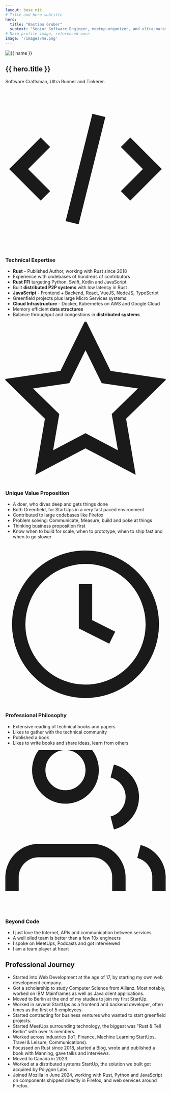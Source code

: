 ```yaml
---
layout: base.njk
# Title and hero subtitle
hero:
  title: "Bastian Gruber"
  subtext: "Senior Software Engineer, meetup-organizer, and ultra-marathon enthusiast living on Nova Scotia’s South Shore."
# Main profile image, referenced once
image: '/images/me.png'
---
```

<section class="about-hero">
  <div class="about-hero__content">
      <img src="{{ image }}" alt="{{ name }}" class="about__image">
    <h1 class="about-hero__title">{{ hero.title }}</h1>
    <p class="about-hero__description">
        Software Craftsman, Ultra Runner and Tinkerer.
    </p>
  </div>
</section>
<section class="about-skills">
  <div class="about-skills__container">
    <div class="skills-grid">
      <!-- Technical Expertise Card -->
      <div class="skill-card">
        <div class="skill-card__header">
          <svg class="skill-card__icon" viewBox="0 0 24 24" fill="none" stroke="currentColor" stroke-width="2">
            <path d="M10 20l4-16m4 4l4 4-4 4M6 16l-4-4 4-4"/>
          </svg>
          <h3 class="skill-card__title">Technical Expertise</h3>
        </div>
        <ul class="skill-card__list">
          <li><strong>Rust</strong> - Published Author, working with Rust since 2018</li>
          <li>Experience with codebases of hundreds of contributors</li>
          <li><strong>Rust FFI</strong> targeting Python, Swift, Kotlin and JavaScript</li>
          <li>Built <strong>distributed P2P systems</strong> with low latency in Rust</li>
          <li><strong>JavaScript</strong> - Frontend + Backend, React, VueJS, NodeJS, TypeScript</li>
          <li>Greenfield projects plus large Micro Services systems</li>
          <li><strong>Cloud Infrastructure</strong> - Docker, Kubernetes on AWS and Google Cloud</li>
          <li>Memory efficient <strong>data structures</strong></li>
          <li>Balance throughput and congestions in <strong>distributed systems</strong></li>
        </ul>
      </div>
      <!-- Unique Value Proposition Card -->
      <div class="skill-card">
        <div class="skill-card__header">
          <svg class="skill-card__icon" viewBox="0 0 24 24" fill="none" stroke="currentColor" stroke-width="2">
            <path d="M12 2l3.09 6.26L22 9.27l-5 4.87 1.18 6.88L12 17.77l-6.18 3.25L7 14.14 2 9.27l6.91-1.01L12 2z"/>
          </svg>
          <h3 class="skill-card__title">Unique Value Proposition</h3>
        </div>
        <ul class="skill-card__list">
          <li>A doer, who dives deep and gets things done</li>
          <li>Both Greenfield, for StartUps in a very fast paced environment</li>
          <li>Contributed to large codebases like Firefox</li>
          <li>Problem solving: Communicate, Measure, build and poke at things</li>
          <li>Thinking business proposition first</li>
          <li>Know when to build for scale, when to prototype, when to ship fast and when to go slower</li>
        </ul>
      </div>
      <!-- Professional Philosophy Card -->
      <div class="skill-card">
        <div class="skill-card__header">
          <svg class="skill-card__icon" viewBox="0 0 24 24" fill="none" stroke="currentColor" stroke-width="2">
            <circle cx="12" cy="12" r="10"/>
            <path d="M12 6v6l4 2"/>
          </svg>
          <h3 class="skill-card__title">Professional Philosophy</h3>
        </div>
        <ul class="skill-card__list">
          <li>Extensive reading of technical books and papers</li>
          <li>Likes to gather with the technical community</li>
          <li>Published a book</li>
          <li>Likes to write books and share ideas, learn from others</li>
        </ul>
      </div>
      <!-- Beyond Code Card -->
      <div class="skill-card">
        <div class="skill-card__header">
          <svg class="skill-card__icon" viewBox="0 0 24 24" fill="none" stroke="currentColor" stroke-width="2">
            <path d="M17 21v-2a4 4 0 0 0-4-4H5a4 4 0 0 0-4 4v2M9 7a4 4 0 1 0 0-8 4 4 0 0 0 0 8zM23 21v-2a4 4 0 0 0-3-3.87M16 3.13a4 4 0 0 1 0 7.75"/>
          </svg>
          <h3 class="skill-card__title">Beyond Code</h3>
        </div>
        <ul class="skill-card__list">
          <li>I just love the Internet, APIs and communication between services</li>
          <li>A well oiled team is better than a few 10x engineers</li>
          <li>I spoke on MeetUps, Podcasts and got interviewed</li>
          <li>I am a team player at heart</li>
        </ul>
      </div>
    </div>
  </div>
</section>
<section class="about-content">
  <div class="about-content__container">
    <h2>Professional Journey</h2>
    <ul class="about-journey">
      <li>Started into Web Development at the age of 17, by starting my own web development company.</li>
      <li>Got a scholarship to study Computer Science from Allianz. Most notably, worked on IBM Mainframes as well as Java client applications.</li>
      <li>Moved to Berlin at the end of my studies to join my first StartUp.</li>
      <li>Worked in several StartUps as a frontend and backend developer, often times as the first of 5 employees.</li>
      <li>Started contracting for business ventures who wanted to start greenfield projects.</li>
      <li>Started MeetUps surrounding technology, the biggest was "Rust & Tell Berlin" with over 1k members.</li>
      <li>Worked across industries (IoT, Finance, Machine Learning StartUps, Travel & Leisure, Communications).</li>
      <li>Focussed on Rust since 2018, started a Blog, wrote and published a book with Manning, gave talks and interviews.</li>
      <li>Moved to Canada in 2023.</li>
      <li>Worked at a distributed systems StartUp, the solution we built got acquired by Polygon Labs.</li>
      <li>Joined Mozilla in June 2024, working with Rust, Python and JavaScript on components shipped directly in Firefox, and web services around Firefox.</li>
    </ul>
  </div>
</section>

